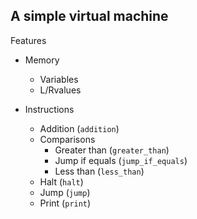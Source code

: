 ## A simple virtual machine

Features

- Memory
  - Variables
  - L/Rvalues

- Instructions
  - Addition (`addition`)
  - Comparisons
    - Greater than (`greater_than`)
    - Jump if equals (`jump_if_equals`)
    - Less than (`less_than`)
  - Halt (`halt`)
  - Jump (`jump`)
  - Print (`print`)

